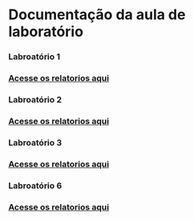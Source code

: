 # Documentação da aula de laboratório

<h3>Labroatório 1<h3>
  <a href="Laboratorio1/Laboratorio1.md">Acesse os relatorios aqui</a>
  
<h3>Labroatório 2<h3>
  <a href="Laboratorio2/Laboratorio2.md">Acesse os relatorios aqui</a>
   
<h3>Labroatório 3<h3>
  <a href="Laboratorio3/Laboratorio3.md">Acesse os relatorios aqui</a>
   
<h3>Labroatório 6<h3>
  <a href="Laboratorio6/Laboratorio6.md">Acesse os relatorios aqui</a>
